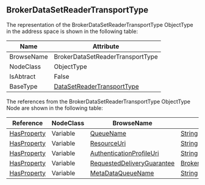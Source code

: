 <!-- objecttype -->
## BrokerDataSetReaderTransportType
  
The representation of the BrokerDataSetReaderTransportType ObjectType in the address space is shown in the following table:  

|Name|Attribute|
|---|---|
|BrowseName|BrokerDataSetReaderTransportType|
|NodeClass|ObjectType|
|IsAbtract|False|
|BaseType|[DataSetReaderTransportType](../../../Part14/ObjectTypes/DataSetReaderTransportType/readme.md)|

The references from the BrokerDataSetReaderTransportType ObjectType Node are shown in the following table:  

|Reference|NodeClass|BrowseName|DataType|TypeDefinition|ModellingRule|
|---|---|---|---|---|---|
|[HasProperty](../../../Part3/ReferenceTypes/HasProperty/readme.md)|Variable|[QueueName](#QueueName)|[String](../../../Part3/DataTypes/String/readme.md)|[PropertyType](../../Part5/VariableTypes/PropertyType/readme.md)|[Mandatory](../../Objects/Mandatory/readme.md)|
|[HasProperty](../../../Part3/ReferenceTypes/HasProperty/readme.md)|Variable|[ResourceUri](#ResourceUri)|[String](../../../Part3/DataTypes/String/readme.md)|[PropertyType](../../Part5/VariableTypes/PropertyType/readme.md)|[Mandatory](../../Objects/Mandatory/readme.md)|
|[HasProperty](../../../Part3/ReferenceTypes/HasProperty/readme.md)|Variable|[AuthenticationProfileUri](#AuthenticationProfileUri)|[String](../../../Part3/DataTypes/String/readme.md)|[PropertyType](../../Part5/VariableTypes/PropertyType/readme.md)|[Mandatory](../../Objects/Mandatory/readme.md)|
|[HasProperty](../../../Part3/ReferenceTypes/HasProperty/readme.md)|Variable|[RequestedDeliveryGuarantee](#RequestedDeliveryGuarantee)|[BrokerTransportQualityOfService](../../../Part14/DataTypes/BrokerTransportQualityOfService/readme.md)|[PropertyType](../../Part5/VariableTypes/PropertyType/readme.md)|[Mandatory](../../Objects/Mandatory/readme.md)|
|[HasProperty](../../../Part3/ReferenceTypes/HasProperty/readme.md)|Variable|[MetaDataQueueName](#MetaDataQueueName)|[String](../../../Part3/DataTypes/String/readme.md)|[PropertyType](../../Part5/VariableTypes/PropertyType/readme.md)|[Mandatory](../../Objects/Mandatory/readme.md)|


